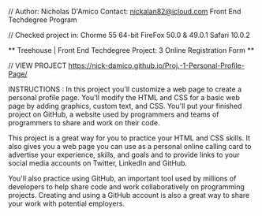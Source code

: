 // Author: Nicholas D'Amico Contact: nickalan82@icloud.com Front End Techdegree Program

// Checked project in: Chorme 55 64-bit FireFox 50.0 & 49.0.1 Safari 10.0.2

** Treehouse | Front End Techdegree Project: 3 Online Registration Form **

// VIEW PROJECT https://nick-damico.github.io/Proj.-1-Personal-Profile-Page/

INSTRUCTIONS : In this project you'll customize a web page to create a personal profile page. You'll modify the HTML and CSS for a basic web page by adding graphics, custom text, and CSS. You'll put your finished project on GitHub, a website used by programmers and teams of programmers to share and work on their code.

This project is a great way for you to practice your HTML and CSS skills. It also gives you a web page you can use as a personal online calling card to advertise your experience, skills, and goals and to provide links to your social media accounts on Twitter, LinkedIn and GitHub.

You'll also practice using GitHub, an important tool used by millions of developers to help share code and work collaboratively on programming projects. Creating and using a GitHub account is also a great way to share your work with potential employers.
